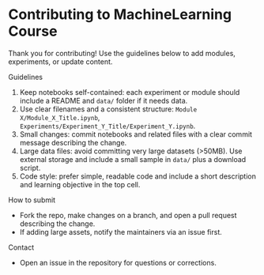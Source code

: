 # Contributing to MachineLearning Course

Thank you for contributing! Use the guidelines below to add modules, experiments, or update content.

Guidelines
1. Keep notebooks self-contained: each experiment or module should include a README and `data/` folder if it needs data.
2. Use clear filenames and a consistent structure: `Module X/Module_X_Title.ipynb`, `Experiments/Experiment_Y_Title/Experiment_Y.ipynb`.
3. Small changes: commit notebooks and related files with a clear commit message describing the change.
4. Large data files: avoid committing very large datasets (>50MB). Use external storage and include a small sample in `data/` plus a download script.
5. Code style: prefer simple, readable code and include a short description and learning objective in the top cell.

How to submit
- Fork the repo, make changes on a branch, and open a pull request describing the change.
- If adding large assets, notify the maintainers via an issue first.

Contact
- Open an issue in the repository for questions or corrections.
